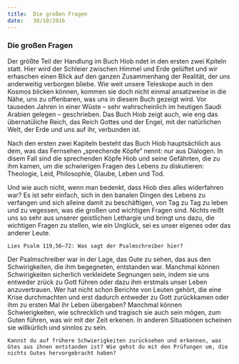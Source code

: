 ```yaml
---
title:  Die großen Fragen
date:   30/10/2016
---
```


### Die großen Fragen

Der größte Teil der Handlung im Buch Hiob  ndet in den ersten zwei Kpiteln statt. Hier wird der Schleier zwischen Himmel und Erde gelüftet und wir erhaschen einen Blick auf den ganzen Zusammenhang der Realität, der uns anderweitig verborgen bliebe. Wie weit unsere Teleskope auch in den Kosmos blicken können, kommen sie doch nicht einmal ansatzweise in die Nähe, uns zu offenbaren, was uns in diesem Buch gezeigt wird. Vor tauseden Jahren in einer Wüste – sehr wahrscheinlich im heutigen Saudi Arabien gelegen – geschrieben. Das Buch Hiob zeigt auch, wie eng das übernatüliche Reich, das Reich Gottes und der Engel, mit der natürlichen Welt, der Erde und uns auf ihr, verbunden ist.

Nach den ersten zwei Kapiteln besteht das Buch Hiob hauptsächlich aus dem, was das Fernsehen „sprechende Köpfe“ nennt: nur aus Dialogen. In disem Fall sind die sprechenden Köpfe Hiob und seine Gefährten, die zu ihm kamen, um die schwierigen Fragen des Lebens zu diskutieren: Theologie, Leid, Philosophie, Glaube, Leben und Tod.

Und wie auch nicht, wenn man bedenkt, dass Hiob dies alles widerfahren war? Es ist sehr einfach, sich in den banalen Dingen des Lebens zu verfangen und sich alleine damit zu beschäftigen, von Tag zu Tag zu leben und zu vegessen, was die großen und wichtigen Fragen sind. Nichts reißt uns so sehr aus unserer geistlichen Lethargie und bringt uns dazu, die wichtigen Fragen zu stellen, wie ein Unglück, sei es unser eigenes oder das anderer Leute.

`Lies Psalm 119,56–72: Was sagt der Psalmschreiber hier?`

Der Psalmschreiber war in der Lage, das Gute zu sehen, das aus den Schwirigkeiten, die ihm begegneten, entstanden war. Manchmal können Schwirigkeiten sicherlich verkleidete Segnungen sein, indem sie uns entweder zrück zu Gott führen oder dazu ihm erstmals unser Leben anzuvertrauen. Wer hat nicht schon Berichte von Leuten gehört, die eine Krise durchmachten und erst dadurch entweder zu Gott zurückkamen oder ihm zu ersten Mal ihr Leben übergaben? Manchmal können Schwierigkeiten, wie schrecklich und tragisch sie auch sein mögen, zum Guten führen, was wir mit der Zeit erkenen. In anderen Situationen scheinen sie willkürlich und sinnlos zu sein.

`Kannst du auf frühere Schwierigkeiten zurücksehen und erkennen, was Gtes aus ihnen entstanden ist? Wie gehst du mit den Prüfungen um, die nichts Gutes hervorgebracht haben?`